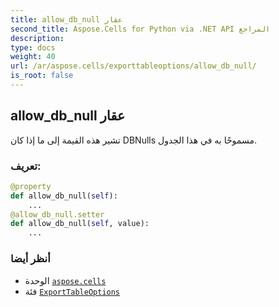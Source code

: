 ```yaml
---
title: allow_db_null عقار
second_title: Aspose.Cells for Python via .NET API المراجع
description:
type: docs
weight: 40
url: /ar/aspose.cells/exporttableoptions/allow_db_null/
is_root: false
---
```

##  allow_db_null عقار

تشير هذه القيمة إلى ما إذا كان DBNulls مسموحًا به في هذا الجدول.
###  تعريف:
```python
@property
def allow_db_null(self):
    ...
@allow_db_null.setter
def allow_db_null(self, value):
    ...
```

###  أنظر أيضا
* الوحدة [`aspose.cells`](../../)
* فئة [`ExportTableOptions`](/cells/python-net/ar/aspose.cells/exporttableoptions)
